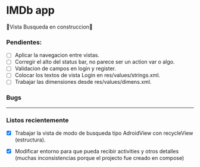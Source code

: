 # IMDb app

🚧Vista Busqueda en construccion🚧

### Pendientes:

- [ ] Aplicar la navegacion entre vistas.
- [ ] Corregir el alto del status bar, no parece ser un action var o algo.
- [ ] Validacion de campos en login y register.
- [ ] Colocar los textos de vista Login en res/values/strings.xml.
- [ ] Trabajar las dimensiones desde res/values/dimens.xml.

### Bugs

<hr/>

### Listos recientemente

- [x] Trabajar la vista de modo de busqueda tipo AdroidView con recycleView (estructura).
- [x] Modificar entorno para que pueda recibir activities y otros detalles (muchas inconsistencias porque el projecto fue creado en compose)








